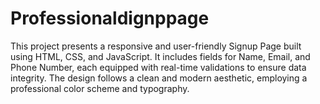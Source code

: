 # Professionaldignppage
This project presents a responsive and user-friendly Signup Page built using HTML, CSS, and JavaScript. It includes fields for Name, Email, and Phone Number, each equipped with real-time validations to ensure data integrity. The design follows a clean and modern aesthetic, employing a professional color scheme and typography. 
